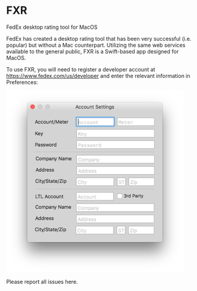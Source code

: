 # FXR
FedEx desktop rating tool for MacOS

FedEx has created a desktop rating tool that has been very successful (i.e. popular) but without a Mac counterpart. Utilizing the same web services available to the general public, FXR is a Swift-based app designed for MacOS.

To use FXR, you will need to register a developer account at https://www.fedex.com/us/developer and enter the relevant information in Preferences:

![Prefs](images/prefs.png)

Please report all issues here.
